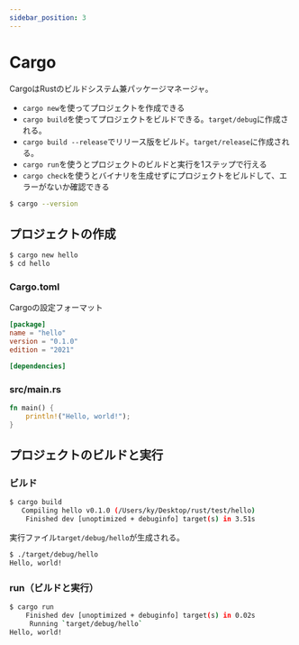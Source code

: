 ```yaml
---
sidebar_position: 3
---
```


# Cargo

CargoはRustのビルドシステム兼パッケージマネージャ。

- `cargo new`を使ってプロジェクトを作成できる
- `cargo build`を使ってプロジェクトをビルドできる。`target/debug`に作成される。
- `cargo build --release`でリリース版をビルド。`target/release`に作成される。
- `cargo run`を使うとプロジェクトのビルドと実行を1ステップで行える
- `cargo check`を使うとバイナリを生成せずにプロジェクトをビルドして、エラーがないか確認できる

```bash
$ cargo --version
```

## プロジェクトの作成

```bash
$ cargo new hello
$ cd hello
```

### Cargo.toml

Cargoの設定フォーマット

```toml title="Cargo.toml"
[package]
name = "hello"
version = "0.1.0"
edition = "2021"

[dependencies]
```

### src/main.rs

```rust title="src/main.rs"
fn main() {
    println!("Hello, world!");
}
```

## プロジェクトのビルドと実行

### ビルド

```bash
$ cargo build
   Compiling hello v0.1.0 (/Users/ky/Desktop/rust/test/hello)
    Finished dev [unoptimized + debuginfo] target(s) in 3.51s
```

実行ファイル`target/debug/hello`が生成される。

```bash
$ ./target/debug/hello
Hello, world!
```

### run（ビルドと実行）

```bash
$ cargo run
    Finished dev [unoptimized + debuginfo] target(s) in 0.02s
     Running `target/debug/hello`
Hello, world!
```

